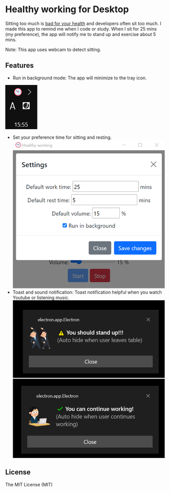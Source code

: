 Healthy working for Desktop
================================

Sitting too much is [bad for your health](https://mayocl.in/3p0takQ) and developers often sit too much. I made this app to remind me when I code or study. When I sit for 25 mins (my preference), the app will notify me to stand up and exercise about 5 mins.

Note: This app uses webcam to detect sitting.


Features
---------

* Run in background mode: The app will minimize to the tray icon.

![tray_icon](misc/tray.png) 
* Set your preference time for sitting and resting.
![settings pane](misc/settings.png)
* Toast and sound notification: Toast notification helpful when you watch Youtube or listening music.
![toast notification notify user to stand up](misc/standup-noti.png)
![toast notification notify user can continue working](misc/canwork-noti.png)

License
---------

The MIT License (MIT)
